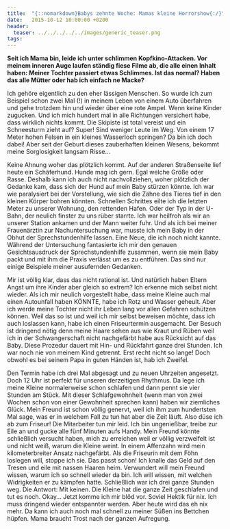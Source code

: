 ```yaml
---
title:  "{::nomarkdown}Babys zehnte Woche: Mamas kleine Horrorshow{:/}"
date:   2015-10-12 10:00:00 +0200
header:
  teaser: ../../../../../images/generic_teaser.png
tags:
---
```

**Seit ich Mama bin, leide ich unter schlimmen Kopfkino-Attacken. Vor meinem inneren Auge laufen ständig fiese Filme ab, die alle einen Inhalt haben: Meiner Tochter passiert etwas Schlimmes. Ist das normal? Haben das alle Mütter oder hab ich einfach ne Macke?**

Ich gehöre eigentlich zu den eher lässigen Menschen. So wurde ich zum Beispiel schon zwei Mal (!) in meinem Leben von einem Auto überfahren und gehe trotzdem hin und wieder über eine rote Ampel. Wenn keine Kinder zugucken. Und ich mich hundert mal in alle Richtungen versichert habe, dass wirklich nichts kommt. Die Skipiste ist total vereist und ein Schneesturm zieht auf? Super! Sind weniger Leute im Weg. Von einem 17 Meter hohen Felsen in ein kleines Wasserloch springen? Da bin ich doch dabei! Aber seit der Geburt dieses zauberhaften kleinen Wesens, bekommt meine Sorglosigkeit langsam Risse…

Keine Ahnung woher das plötzlich kommt. Auf der anderen Straßenseite lief heute ein Schäferhund. Hunde mag ich gern. Egal welche Größe oder Rasse. Deshalb kann ich auch nicht nachvollziehen, woher plötzlich der Gedanke kam, dass sich der Hund auf mein Baby stürzen könnte. Ich war wie paralysiert bei der Vorstellung, wie sich die Zähne des Tieres tief in den kleinen Körper bohren könnten. Schnellen Schrittes eilte ich die letzten Meter zu unserer Wohnung, den rettenden Hafen. Oder der Typ in der U-Bahn, der neulich finster zu uns rüber starrte. Ich war heilfroh als wir an unserer Station ankamen und der Mann weiter fuhr. Und als ich bei meiner Frauenärztin zur Nachuntersuchung war, musste ich mein Baby in der Obhut der Sprechstundenhilfe lassen. Eine Neue, die ich noch nicht kannte. Während der Untersuchung fantasierte ich mir den genauen Gesichtsausdruck der Sprechstundenhilfe zusammen, wenn sie mein Baby packt und mit ihm die Praxis verlässt um es zu entführen. Das sind nur einige Beispiele meiner ausufernden Gedanken.

Mir ist völlig klar, dass das nicht rational ist. Und natürlich haben Eltern Angst um ihre Kinder aber gleich so extrem? Ich erkenne mich selbst nicht wieder. Als ich mir neulich vorgestellt habe, dass meine Kleine auch mal einen Autounfall haben KÖNNTE, habe ich Rotz und Wasser geheult. Aber ich werde meine Tochter nicht ihr Leben lang vor allen Gefahren schützen können. Weil das so ist und weil ich mir selbst beweisen möchte, dass ich auch loslassen kann, habe ich einen Friseurtermin ausgemacht. Der Besuch ist dringend nötig denn meine Haare sehen aus wie Kraut und Rüben weil ich in der Schwangerschaft nicht nachgefärbt habe aus Rücksicht auf das Baby. Diese Prozedur dauert mit Hin- und Rückfahrt ganze drei Stunden. Ich war noch nie von meinem Kind getrennt. Erst recht nicht so lange! Doch obwohl es bei seinem Papa in guten Händen ist, hab ich Zweifel.

Den Termin habe ich drei Mal abgesagt und zu neuen Uhrzeiten angesetzt. Doch 12 Uhr ist perfekt für unseren derzeitigen Rhythmus. Da lege ich meine Kleine normalerweise schon schlafen und dann pennt sie vier Stunden am Stück. Mit dieser Schlafgewohnheit (wenn man von zwei Wochen schon von einer Gewohnheit sprechen kann) haben wir ziemliches Glück. Mein Freund ist schon völlig genervt, weil ich ihm zum hundertsten Mal sage, was er in welchem Fall zu tun hat aber die Zeit läuft. Also düse ich ab zum Friseur! Die Mitarbeiter tun mir leid. Ich bin ungenießbar, treibe zur Eile an und gucke alle fünf Minuten aufs Handy. Mein Freund könnte schließlich versucht haben, mich zu erreichen weil er völlig verzweifelt ist und nicht weiß, warum die Kleine weint. In einem Affenzahn wird mein kilometerbreiter Ansatz nachgefärbt. Als die Friseurin mit dem Föhn loslegen will, stoppe ich sie. Das passt schon! Ich knalle das Geld auf den Tresen und eile mit nassen Haaren heim. Verwundert will mein Freund wissen, warum ich so schnell wieder da bin. Ich will wissen, mit welchen Widrigkeiten er zu kämpfen hatte. Schließlich war ich drei ganze Stunden weg. Die Antwort: Mit keinen. Die Kleine hat die ganze Zeit geschlafen und tut es noch. Okay… Jetzt komme ich mir blöd vor. Soviel Hektik für nix. Ich muss dringend wieder entspannter werden. Aber heute wird das eh nix mehr. Da kann ich auch noch mal schnell zu meiner Süßen ins Bettchen hüpfen. Mama braucht Trost nach der ganzen Aufregung.